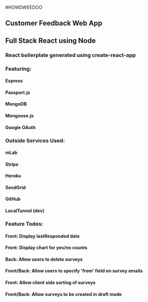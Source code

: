 #HOWDWEEDOO
## Customer Feedback Web App
## Full Stack React using Node
### React boilerplate generated using create-react-app
### Featuring:
#### Express
#### Passport.js
#### MongoDB
#### Mongoose.js
#### Google OAuth
### Outside Services Used:
#### mLab
#### Stripe
#### Heroku
#### SendGrid
#### GitHub
#### LocalTunnel (dev)

### Feature Todos:
#### Front: Display lastResponded date
#### Front: Display chart for yes/no counts
#### Back: Allow users to delete surveys
#### Front/Back: Allow users to specify 'from' field on survey emails
#### Front: Allow client side sorting of surveys
#### Front/Back: Allow surveys to be created in draft mode

